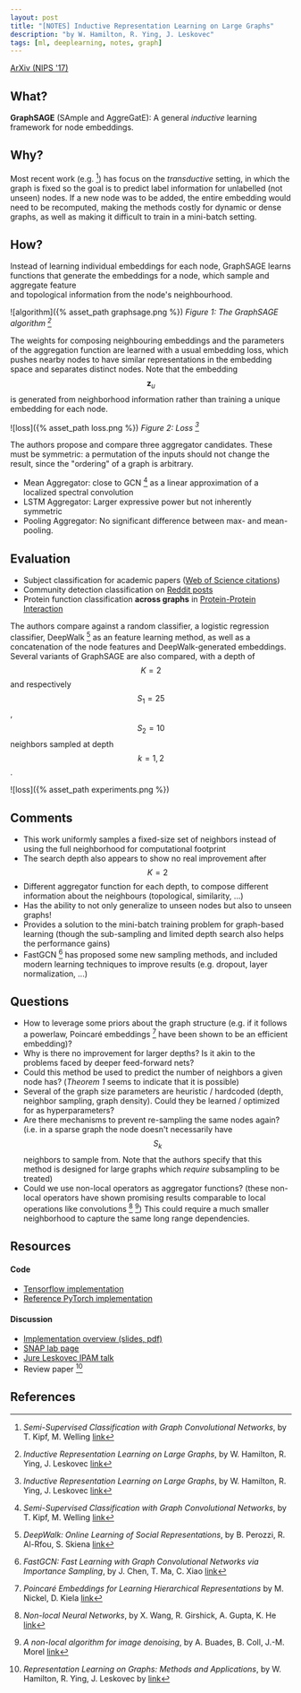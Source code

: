 ```yaml
---
layout: post
title: "[NOTES] Inductive Representation Learning on Large Graphs"
description: "by W. Hamilton, R. Ying, J. Leskovec"
tags: [ml, deeplearning, notes, graph]
---
```


[ArXiv (NIPS '17)](https://arxiv.org/abs/1706.02216)

## What?

**GraphSAGE** (SAmple and AggreGatE): A general *inductive* learning framework for node embeddings.

## Why?

Most recent work (e.g. [^2]) has focus on the *transductive* setting, in which the graph is fixed
so the goal is to predict label information for unlabelled (not unseen) nodes. If a new node
was to be added, the entire embedding would need to be recomputed, making the methods costly
for dynamic or dense graphs, as well as making it difficult to train in a mini-batch setting.

## How?

Instead of learning individual embeddings for each node, GraphSAGE learns functions
that generate the embeddings for a node, which sample and aggregate feature  
and topological information from the node's neighbourhood.

![algorithm]({% asset_path graphsage.png %})
*Figure 1: The GraphSAGE algorithm [^1]*

The weights for composing neighbouring embeddings and the parameters of the
aggregation function are learned with a usual embedding loss, which pushes nearby nodes
to have similar representations in the embedding space and separates distinct nodes.
Note that the embedding $$\mathbf{z}_u$$ is generated from neighborhood information rather
than training a unique embedding for each node.

![loss]({% asset_path loss.png %})
*Figure 2: Loss [^1]*

The authors propose and compare three aggregator candidates. These must be symmetric:
a permutation of the inputs should not change the result, since the "ordering" of a graph is arbitrary.

* Mean Aggregator: close to GCN [^2] as a linear approximation of a localized spectral convolution
* LSTM Aggregator: Larger expressive power but not inherently symmetric
* Pooling Aggregator: No significant difference between max- and mean-pooling.

## Evaluation

* Subject classification for academic papers ([Web of Science citations](https://clarivate.libguides.com/rawdata))
* Community detection classification on [Reddit posts](https://pushshift.io/)
* Protein function classification **across graphs** in [Protein-Protein Interaction](https://downloads.thebiogrid.org/BioGRID)

The authors compare against a random classifier, a logistic regression classifier, DeepWalk [^4] as
an feature learning method, as well as a concatenation of the node features and DeepWalk-generated embeddings.
Several variants of GraphSAGE are also compared, with a depth of $$K=2$$ and respectively $$S_1=25$$, $$S_2=10$$ neighbors
sampled at depth $$k=1,2$$.

![loss]({% asset_path experiments.png %})

## Comments

* This work uniformly samples a fixed-size set of neighbors instead of using the full neighborhood for computational footprint
* The search depth also appears to show no real improvement after $$K=2$$
* Different aggregator function for each depth, to compose different information about the neighbours (topological, similarity, ...)
* Has the ability to not only generalize to unseen nodes but also to unseen graphs!
* Provides a solution to the mini-batch training problem for graph-based learning (though the sub-sampling and limited depth search also helps the performance gains)
* FastGCN [^5] has proposed some new sampling methods, and included modern learning techniques to improve results (e.g. dropout, layer normalization, ...)

## Questions

* How to leverage some priors about the graph structure (e.g. if it follows a powerlaw, Poincaré embeddings [^3] have been shown to be an efficient embedding)?
* Why is there no improvement for larger depths? Is it akin to the problems faced by deeper feed-forward nets?
* Could this method be used to predict the number of neighbors a given node has? (*Theorem 1* seems to indicate that it is possible)
* Several of the graph size parameters are heuristic / hardcoded (depth, neighbor sampling, graph density). Could they be learned / optimized for as hyperparameters?
* Are there mechanisms to prevent re-sampling the same nodes again? (i.e. in a sparse graph the node doesn't necessarily have $$S_k$$ neighbors to sample from. Note that the authors specify that this method is designed for large graphs which *require* subsampling to be treated)
* Could we use non-local operators as aggregator functions? (these non-local operators have shown promising results comparable to local operations like convolutions [^7] [^8]) This could require a much smaller neighborhood to capture the same long range dependencies.

## Resources
#### Code

* [Tensorflow implementation](https://github.com/williamleif/GraphSAGE)
* [Reference PyTorch implementation](https://github.com/williamleif/graphsage-simple)

#### Discussion

* [Implementation overview (slides, pdf)](https://mltrain.cc/wp-content/uploads/2017/10/will-hamilton.pdf)
* [SNAP lab page](http://snap.stanford.edu/graphsage/)
* [Jure Leskovec IPAM talk](http://www.ipam.ucla.edu/abstract/?tid=14555&pcode=DLT2018)
* Review paper [^6]

## References

[^1]: *Inductive Representation Learning on Large Graphs*, by W. Hamilton, R. Ying, J. Leskovec [link](https://arxiv.org/abs/1706.02216)
[^2]: *Semi-Supervised Classification with Graph Convolutional Networks*, by T. Kipf, M. Welling [link](https://arxiv.org/abs/1609.02907)
[^3]: *Poincaré Embeddings for Learning Hierarchical Representations* by M. Nickel, D. Kiela [link](https://arxiv.org/abs/1705.08039)
[^4]: *DeepWalk: Online Learning of Social Representations*, by B. Perozzi, R. Al-Rfou, S. Skiena [link](https://arxiv.org/abs/1403.6652)
[^5]: *FastGCN: Fast Learning with Graph Convolutional Networks via Importance Sampling*, by J. Chen, T. Ma, C. Xiao [link](https://openreview.net/forum?id=rytstxWAW)
[^6]: *Representation Learning on Graphs: Methods and Applications*, by W. Hamilton, R. Ying, J. Leskovec by [link](https://arxiv.org/abs/1709.05584)
[^7]: *Non-local Neural Networks*, by X. Wang, R. Girshick, A. Gupta, K. He [link](https://arxiv.org/pdf/1711.07971.pdf)
[^8]: *A non-local algorithm for image denoising*, by A. Buades, B. Coll, J.-M. Morel [link](https://www.iro.umontreal.ca/~mignotte/IFT6150/Articles/Buades-NonLocal.pdf)
